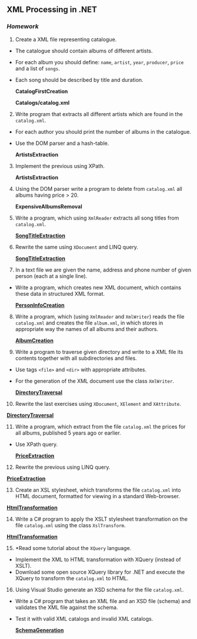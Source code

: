 ## XML Processing in .NET
### _Homework_

1.  Create a XML file representing catalogue.
  * The catalogue should contain albums of different artists.
  * For each album you should define: `name`, `artist`, `year`, `producer`, `price` and a list of `songs`.
  * Each song should be described by title and duration.

	**CatalogFirstCreation**

	**Catalogs/catalog.xml**
2.  Write program that extracts all different artists which are found in the `catalog.xml`.
  * For each author you should print the number of albums in the catalogue.
  * Use the DOM parser and a hash-table.

	**ArtistsExtraction**
3.  Implement the previous using XPath.

	**ArtistsExtraction**

4.  Using the DOM parser write a program to delete from `catalog.xml` all albums having price > 20.

	**ExpensiveAlbumsRemoval**


5.  Write a program, which using `XmlReader` extracts all song titles from `catalog.xml`.

	**[SongTitleExtraction](SongTitleExtraction)**


6.  Rewrite the same using `XDocument` and LINQ query.

	**[SongTitleExtraction](SongTitleExtraction)**


7.  In a text file we are given the name, address and phone number of given person (each at a single line).
  * Write a program, which creates new XML document, which contains these data in structured XML format.

	**[PersonInfoCreation](PersonInfoCreation)**

8.  Write a program, which (using `XmlReader` and `XmlWriter`) reads the file `catalog.xml` and creates the file `album.xml`, in which stores in appropriate way the names of all albums and their authors.

	**[AlbumCreation](AlbumCreation)**


9.  Write a program to traverse given directory and write to a XML file its contents together with all subdirectories and files.
  * Use tags `<file>` and `<dir>` with appropriate attributes.
  * For the generation of the XML document use the class `XmlWriter`.

	**[DirectoryTraversal](DirectoryTraversal)**


10.  Rewrite the last exercises using `XDocument`, `XElement` and `XAttribute`.

  **[DirectoryTraversal](DirectoryTraversal)**

11.  Write a program, which extract from the file `catalog.xml` the prices for all albums, published 5 years ago or earlier.
  * Use XPath query.

	**[PriceExtraction](PriceExtraction)**


12.  Rewrite the previous using LINQ query.

  **[PriceExtraction](PriceExtraction)**

13.  Create an XSL stylesheet, which transforms the file `catalog.xml` into HTML document, formatted for viewing in a standard Web-browser.

  **[HtmlTransformation](HtmlTransformation)**

14.  Write a C# program to apply the XSLT stylesheet transformation on the file `catalog.xml` using the class `XslTransform`.

  **[HtmlTransformation](HtmlTransformation)**


15.  *Read some tutorial about the `XQuery` language.
  * Implement the XML to HTML transformation with XQuery (instead of XSLT).
  * Download some open source XQuery library for .NET and execute the XQuery to transform the `catalog.xml` to HTML.
16.  Using Visual Studio generate an XSD schema for the file `catalog.xml`.
  * Write a C# program that takes an XML file and an XSD file (schema) and validates the XML file against the schema.
  * Test it with valid XML catalogs and invalid XML catalogs.

	**[SchemaGeneration](SchemaGeneration)**
